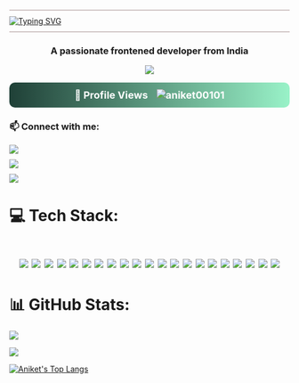 
<div class="typing-svg" style="margin: 4px 0; padding: 10px 0; border-top: 2px solid rgb(207, 195, 195); border-bottom: 2px solid rgb(207, 195, 195);">
  <a href="https://git.io/typing-svg">
    <img src="https://readme-typing-svg.demolab.com?font=Fira+Code&weight=600&size=32&pause=200&color=FF0000&vCenter=true&random=false&width=750&height=65&lines=I+am+Aniket+Das" alt="Typing SVG" />
  </a>
</div>
<h3 align="center">A passionate frontened developer from India</h3>
<p align="center">
  <img src="https://readme-typing-svg.herokuapp.com?font=Fira+Code&size=22&pause=1000&color=FF4500&width=435&lines=Full+Stack+Web+Developer;IoT+%26+Embedded+Systems+Enthusiast;Always+Learning+New+Things"/>
</p>

<div  style="margin: 15px 0; padding: 12px; border-radius: 10px; background: linear-gradient(90deg, #1f4037, #99f2c8); ">
  <h2 style="font-size: 18px; font-weight: bold; color: #fff; margin: 0; display: flex; align-items: center; justify-content: center; gap: 8px;">
    👀 Profile Views 
    <img src="https://komarev.com/ghpvc/?username=aniket00101&color=FF4500&style=for-the-badge" alt="aniket00101" style="margin-left: 8px;"/>
  </h2>
</div>

<h3 align="left">📫 Connect with me:</h3>
<div style="display: flex; flex-direction: column; gap: 10px;">
  <a href="https://github.com/aniket00101">
    <img src="https://img.shields.io/badge/GitHub-000?style=for-the-badge&logo=github&logoColor=white"/>
  </a>
  <a href="https://linkedin.com/in/aniket-das-7766b129a">
    <img src="https://img.shields.io/badge/LinkedIn-0077B5?style=for-the-badge&logo=linkedin&logoColor=white"/>
  </a>
  <a href="https://portfolio-psi-three-d6mmygainv.vercel.app/">
    <img src="https://img.shields.io/badge/Portfolio-FF7139?style=for-the-badge&logo=firefox&logoColor=white"/>
  </a>
</div>

# 💻 Tech Stack:

<h1 align="center">
  <img src="https://img.shields.io/badge/html5-%23E34F26.svg?style=for-the-badge&logo=html5&logoColor=white"/>
  <img src="https://img.shields.io/badge/css3-%231572B6.svg?style=for-the-badge&logo=css3&logoColor=white"/>
  <img src="https://img.shields.io/badge/javascript-%23323330.svg?style=for-the-badge&logo=javascript&logoColor=%23F7DF1E"/>
  <img src="https://img.shields.io/badge/react-%2320232a.svg?style=for-the-badge&logo=react&logoColor=%2361DAFB"/>
  <img src="https://img.shields.io/badge/tailwindcss-%2338B2AC.svg?style=for-the-badge&logo=tailwind-css&logoColor=white"/>
  <img src="https://img.shields.io/badge/redux-%23593d88.svg?style=for-the-badge&logo=redux&logoColor=white"/>
  <img src="https://img.shields.io/badge/django-%23092E20.svg?style=for-the-badge&logo=django&logoColor=white"/>
  <img src="https://img.shields.io/badge/flask-%23000.svg?style=for-the-badge&logo=flask&logoColor=white"/>
  <img src="https://img.shields.io/badge/node.js-6DA55F?style=for-the-badge&logo=node.js&logoColor=white"/>
  <img src="https://img.shields.io/badge/express.js-%23404d59.svg?style=for-the-badge&logo=express&logoColor=%2361DAFB"/>
  <img src="https://img.shields.io/badge/mongodb-%234ea94b.svg?style=for-the-badge&logo=mongodb&logoColor=white"/>
  <img src="https://img.shields.io/badge/mysql-%2300f.svg?style=for-the-badge&logo=mysql&logoColor=white"/>
  <img src="https://img.shields.io/badge/socket.io-%23010101.svg?style=for-the-badge&logo=socket.io&logoColor=white"/>
  <img src="https://img.shields.io/badge/vercel-%23000000.svg?style=for-the-badge&logo=vercel&logoColor=white"/>
  <img src="https://img.shields.io/badge/firebase-%23039BE5.svg?style=for-the-badge&logo=firebase"/>
  <img src="https://img.shields.io/badge/pandas-%23150458.svg?style=for-the-badge&logo=pandas&logoColor=white"/>
  <img src="https://img.shields.io/badge/graphql-E10098?style=for-the-badge&logo=graphql&logoColor=white"/>
  <img src="https://img.shields.io/badge/github-%23121011.svg?style=for-the-badge&logo=github&logoColor=white"/>
  <img src="https://img.shields.io/badge/c-%2300599C.svg?style=for-the-badge&logo=c&logoColor=white"/>
  <img src="https://img.shields.io/badge/c++-%2300599C.svg?style=for-the-badge&logo=c%2B%2B&logoColor=white"/>
  <img src="https://img.shields.io/badge/python-%2314354C.svg?style=for-the-badge&logo=python&logoColor=white"/>
</h1>


# 📊 GitHub Stats:
![](https://github-readme-stats.vercel.app/api?username=aniket00101&theme=tokyonight&hide_border=false&include_all_commits=true&count_private=true)<br/>

![](https://nirzak-streak-stats.vercel.app/?user=aniket00101&theme=gruvbox&hide_border=false)<br/>

[![Aniket's Top Langs](https://github-readme-stats.vercel.app/api/top-langs?username=aniket00101&hide=html,stylus,jupyter%20notebook,css,scss,batchfile,dockerfile&theme=dracula&show_icons=true)](https://github.com/aniket00101)

